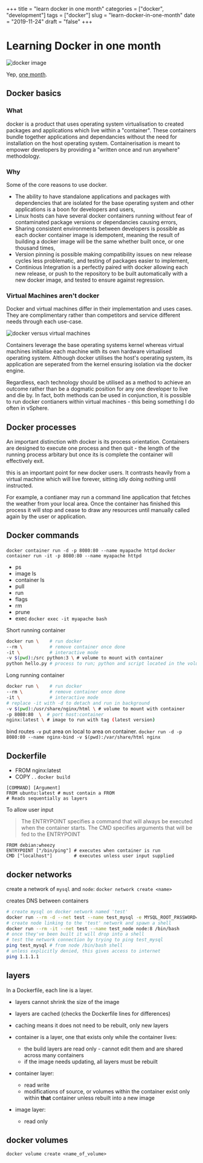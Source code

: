 +++
title = "learn docker in one month"
categories = ["docker", "development"]
tags = ["docker"]
slug = "learn-docker-in-one-month"
date = "2019-11-24"
draft = "false"
+++

# Learning Docker in one month

![](/images/docker.png "docker image")

Yep, [one month][1].

## Docker basics

### What

docker is a product that uses operating system virtualisation to created packages and applications which live within a "container".
These containers bundle together applications and dependancies without the need for installation on the host operating system. Containerisation is meant to empower developers by providing a "written once and run anywhere" methodology.

### Why

Some of the core reasons to use docker.

- The ability to have standalone applications and packages with dependencies that are isolated for the base operating system and other applications is a boon for developers and users,
- Linux hosts can have several docker containers running without fear of contaminated package versions or dependancies causing errors,
- Sharing consistent environments between developers is possible as each docker container image is idempotent, meaning the result of building a docker image will be the same whether built once, or one thousand times,
- Version pinning is possible making compatibility issues on new release cycles less problematic, and testing of packages easier to implement,
- Continious Integration is a perfectly paired with docker allowing each new release, or push to the repository to be built automatically with a new docker image, and tested to ensure against regression.

### Virtual Machines aren't docker

Docker and virtual machines differ in their implementation and uses cases. They are complimentary rather than competitors and service different needs through each use-case.

![](/images/dockervm.png "docker versus virtual machines")

Containers leverage the base operating systems kernel whereas virtual machines initialise each machine with its own hardware virtualised operating system. Although docker utilises the host's operating system, its application are seperated from the kernel ensuring isolation via the docker engine. 

Regardless, each technology should be utilised as a method to achieve an outcome rather than be a dogmatic position for any one developer to live and die by. In fact, both methods can be used in conjunction, it is possible to run docker contianers within virtual machines - this being something I do often in vSphere. 

## Docker processes

An important distinction with docker is its process orientation. Containers are designed to execute one process and then quit - the length of the running process arbitary but once its is complete the container will effectively exit. 

this is an important point for new docker users. It contrasts heavily from a virtual machine which will live forever, sitting idly doing nothing until instructed.

For example, a contianer may run a command line application that fetches the weather from your local area. Once the container has finished this process it will stop and cease to draw any resources until manually called again by the user or application.

## Docker commands

`docker container run -d -p 8080:80 --name myapache httpd`
`docker container run -it -p 8080:80 --name myapache httpd`

- ps
- image ls
- container ls
- pull
- run
- flags
- rm
- prune
- exec `docker exec -it myapache bash`

Short running container

```sh 
docker run \    # run docker 
--rm \          # remove container once done
-it \           # interactive mode
-v $(pwd):/src python:3 \ # volume to mount with container
python hello.py # process to run; python and script located in the volume - /src
```

Long running container

```sh 
docker run \    # run docker 
--rm \          # remove container once done
-it \           # interactive mode 
# replace -it with -d to detach and run in background
-v $(pwd):/usr/share/nginx/html \ # volume to mount with container
-p 8080:80  \  # port host:container
nginx:latest \ # image to run with tag (latest version)
```

bind routes `-v` put area on local to area on container. `docker run -d -p 8080:80 --name nginx-bind -v $(pwd):/var/share/html nginx`

## Dockerfile

- FROM nginx:latest
- COPY . .
`docker build`
```
[COMMAND] [Argument]
FROM ubuntu:latest # must contain a FROM
# Reads sequentially as layers
```

To allow user input 
> The ENTRYPOINT specifies a command that will always be executed when the container starts. The CMD specifies arguments that will be fed to the ENTRYPOINT
```
FROM debian:wheezy
ENTRYPOINT ["/bin/ping"] # executes when container is run
CMD ["localhost"]        # executes unless user input supplied
```

## docker networks

create a network of `mysql` and `node`: `docker network create <name>`

creates DNS between containers

```sh
# create mysql on docker network named 'test'
docker run --rm -d --net test --name test_mysql -e MYSQL_ROOT_PASSWORD='root' mysql:5.6
# create node linking to the 'test' network and spawn a shell
docker run --rm -it --net test --name test_node node:8 /bin/bash
# once they've been built it will drop into a shell
# test the network connection by trying to ping test_mysql
ping test_mysql # from node /bin/bash shell
# unless explicitly denied, this gives access to internet
ping 1.1.1.1
```

## layers

In a Dockerfile, each line is a layer. 

- layers cannot shrink the size of the image 
- layers are cached (checks the Dockerfile lines for differences)
- caching means it does not need to be rebuilt, only new layers
- container is a layer, one that exists only while the container lives:
    - the build layers are read only - cannot edit them and are shared across many containers
    - if the image needs updating, all layers must be rebuilt

- container layer:
    - read write
    - modifications of source, or volumes within the container exist only within __that__ container unless rebuilt into a new image

- image layer:
    - read only


## docker volumes

`docker volume create <name_of_volume>`

[1]: https://www.norvig.com/21-days.html

